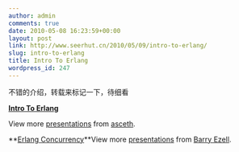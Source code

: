 ```yaml
---
author: admin
comments: true
date: 2010-05-08 16:23:59+00:00
layout: post
link: http://www.seerhut.cn/2010/05/09/intro-to-erlang/
slug: intro-to-erlang
title: Intro To Erlang
wordpress_id: 247
---
```


不错的介绍，转载来标记一下，待细看




**[Intro To Erlang](http://www.slideshare.net/asceth/intro-to-erlang-presentation)**







View more [presentations](http://www.slideshare.net/) from [asceth](http://www.slideshare.net/asceth).







**[Erlang Concurrency](http://www.slideshare.net/btedev/erlang-concurrency-presentation)**View more [presentations](http://www.slideshare.net/) from [Barry Ezell](http://www.slideshare.net/btedev).
